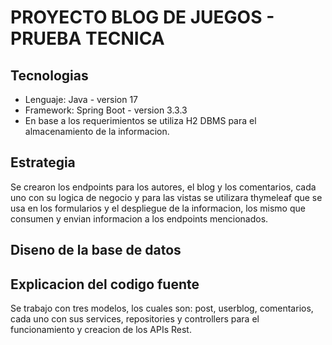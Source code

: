 # PROYECTO BLOG DE JUEGOS - PRUEBA TECNICA

## Tecnologias
- Lenguaje: Java - version 17
- Framework: Spring Boot - version 3.3.3
- En base a los requerimientos se utiliza H2 DBMS para el almacenamiento de la informacion.

## Estrategia
Se crearon los endpoints para los autores, el blog y los comentarios, cada uno con su logica de negocio y para las vistas se utilizara thymeleaf que se usa en los formularios y el despliegue de la informacion, los mismo que consumen y envian informacion a los endpoints mencionados.

## Diseno de la base de datos 


## Explicacion del codigo fuente
Se trabajo con tres modelos, los cuales son: post, userblog, comentarios, cada uno con sus services, repositories y controllers para el funcionamiento y creacion de los APIs Rest.


